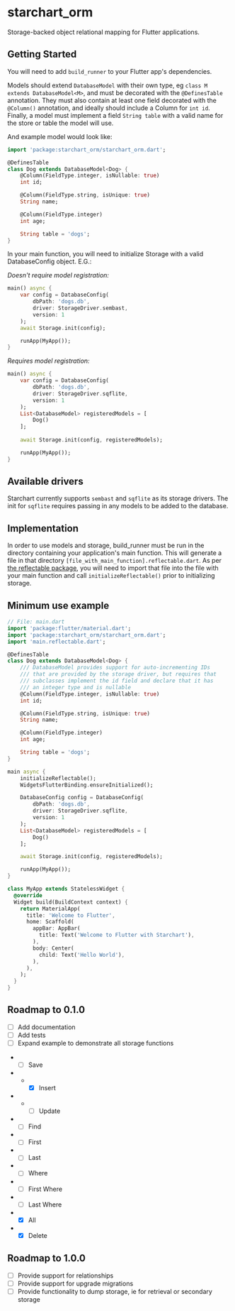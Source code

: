 # starchart_orm

Storage-backed object relational mapping for Flutter applications.

## Getting Started

You will need to add `build_runner` to your Flutter app's dependencies.

Models should extend `DatabaseModel` with their own type, eg `class M extends DatabaseModel<M>`, and must be decorated with the `@DefinesTable` annotation.  They must also contain at least one field decorated with the `@Column()` annotation, and ideally should include a Column for `int id`.  Finally, a model must implement a field `String table` with a valid name for the store or table the model will use.

And example model would look like:

```dart
import 'package:starchart_orm/starchart_orm.dart';

@DefinesTable
class Dog extends DatabaseModel<Dog> {
    @Column(FieldType.integer, isNullable: true)
    int id;

    @Column(FieldType.string, isUnique: true)
    String name;

    @Column(FieldType.integer)
    int age;

    String table = 'dogs';
}
```

In your main function, you will need to initialize Storage with a valid DatabaseConfig object.  E.G.:

*Doesn't require model registration:*
```dart
main() async {
    var config = DatabaseConfig(
        dbPath: 'dogs.db',
        driver: StorageDriver.sembast,
        version: 1
    );
    await Storage.init(config);

    runApp(MyApp());
}
```

*Requires model registration:*
```dart
main() async {
    var config = DatabaseConfig(
        dbPath: 'dogs.db',
        driver: StorageDriver.sqflite,
        version: 1
    );
    List<DatabaseModel> registeredModels = [
        Dog()
    ];
    
    await Storage.init(config, registeredModels);

    runApp(MyApp());
}
```

## Available drivers

Starchart currently supports `sembast` and `sqflite` as its storage drivers.  The init for `sqflite` requires passing in any models to be added to the database.

## Implementation

In order to use models and storage, build_runner must be run in the directory containing your application's main function.  This will generate a file in that directory `[file_with_main_function].reflectable.dart`.  As per [the reflectable package](https://pub.dev/packages/reflectable), you will need to import that file into the file with your main function and call `initializeReflectable()` prior to initializing storage.

## Minimum use example
```dart
// File: main.dart
import 'package:flutter/material.dart';
import 'package:starchart_orm/starchart_orm.dart';
import 'main.reflectable.dart';

@DefinesTable
class Dog extends DatabaseModel<Dog> {
    /// DatabaseModel provides support for auto-incrementing IDs 
    /// that are provided by the storage driver, but requires that
    /// subclasses implement the id field and declare that it has
    /// an integer type and is nullable
    @Column(FieldType.integer, isNullable: true)
    int id;

    @Column(FieldType.string, isUnique: true)
    String name;

    @Column(FieldType.integer)
    int age;

    String table = 'dogs';
}

main async {
    initializeReflectable();
    WidgetsFlutterBinding.ensureInitialized();

    DatabaseConfig config = DatabaseConfig(
        dbPath: 'dogs.db',
        driver: StorageDriver.sqflite,
        version: 1
    );
    List<DatabaseModel> registeredModels = [
        Dog()
    ];

    await Storage.init(config, registeredModels);

    runApp(MyApp());
}

class MyApp extends StatelessWidget {
  @override
  Widget build(BuildContext context) {
    return MaterialApp(
      title: 'Welcome to Flutter',
      home: Scaffold(
        appBar: AppBar(
          title: Text('Welcome to Flutter with Starchart'),
        ),
        body: Center(
          child: Text('Hello World'),
        ),
      ),
    );
  }
}
```

## Roadmap to 0.1.0
- [ ] Add documentation
- [ ] Add tests
- [ ] Expand example to demonstrate all storage functions
- - [ ] Save
- - - [X] Insert
- - - [ ] Update
- - [ ] Find
- - [ ] First
- - [ ] Last
- - [ ] Where
- - [ ] First Where
- - [ ] Last Where
- - [X] All
- - [X] Delete

## Roadmap to 1.0.0
- [ ] Provide support for relationships
- [ ] Provide support for upgrade migrations
- [ ] Provide functionality to dump storage, ie for retrieval or secondary storage
